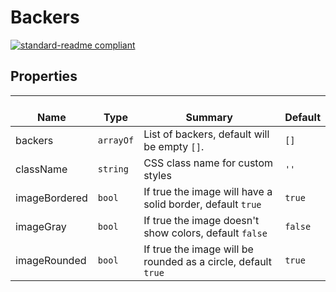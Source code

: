 # Backers
  [![standard-readme compliant](https://img.shields.io/badge/standard--readme-OK-green.svg?style=flat-square)](https://github.com/RichardLitt/standard-readme)
  

  ## Properties
  | </br>Name | </br>Type | </br>Summary | </br>Default | 
| ---- | ---- | ---- | ---- |
| backers | `arrayOf` | List of backers, default will be empty `[]`. | `[]` |
| className | `string` | CSS class name for custom styles | `''` |
| imageBordered | `bool` | If true the image will have a solid border, default `true` | `true` |
| imageGray | `bool` | If true the image doesn't show colors, default `false` | `false` |
| imageRounded | `bool` | If true the image will be rounded as a circle, default `true` | `true` |